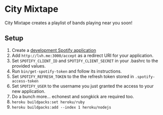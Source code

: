 # City Mixtape

City Mixtape creates a playlist of bands playing near you soon!

## Setup
1. Create a [development Spotify application][1]
2. Add `http://lvh.me:3000/accept` as a redirect URI for your application.
3. Set `SPOTIFY_CLIENT_ID` and `SPOTIFY_CLIENT_SECRET` in your .bashrc to the
   provided values.
4. Run `bin/get-spotify-token` and follow its instructions.
5. Set `SPOTIFY_REFRESH_TOKEN` to the the refresh token stored in
   `.spotify-access-token`
6. Set `SPOTIFY_USER` to the username you just granted the
   access to your new application.
7. Do a bunch more... echonest and songkick are required too.
8. `heroku buildpacks:set heroku/ruby`
9. `heroku buildpacks:add --index 1 heroku/nodejs`

[1]: https://developer.spotify.com/my-applications/
